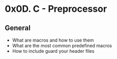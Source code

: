 # **0x0D. C - Preprocessor**

## General

* What are macros and how to use them
* What are the most common predefined macros
* How to include guard your header files
